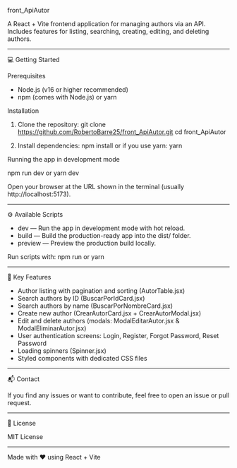 front_ApiAutor

A React + Vite frontend application for managing authors via an API.  
Includes features for listing, searching, creating, editing, and deleting authors.

---

💻 Getting Started

Prerequisites

- Node.js (v16 or higher recommended)
- npm (comes with Node.js) or yarn

Installation

1. Clone the repository:
   git clone https://github.com/RobertoBarre25/front_ApiAutor.git
   cd front_ApiAutor

2. Install dependencies:
   npm install
   or if you use yarn:
   yarn

Running the app in development mode

npm run dev
or
yarn dev

Open your browser at the URL shown in the terminal (usually http://localhost:5173).

---

⚙️ Available Scripts

- dev — Run the app in development mode with hot reload.
- build — Build the production-ready app into the dist/ folder.
- preview — Preview the production build locally.

Run scripts with:
npm run <script-name>
or
yarn <script-name>

---

📁 Key Features

- Author listing with pagination and sorting (AutorTable.jsx)
- Search authors by ID (BuscarPorIdCard.jsx)
- Search authors by name (BuscarPorNombreCard.jsx)
- Create new author (CrearAutorCard.jsx + CrearAutorModal.jsx)
- Edit and delete authors (modals: ModalEditarAutor.jsx & ModalEliminarAutor.jsx)
- User authentication screens: Login, Register, Forgot Password, Reset Password
- Loading spinners (Spinner.jsx)
- Styled components with dedicated CSS files

---

📬 Contact

If you find any issues or want to contribute, feel free to open an issue or pull request.

---

📄 License

MIT License

---

Made with ❤️ using React + Vite
